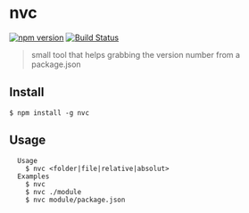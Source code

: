 # nvc

[![npm version](https://badge.fury.io/js/nvc.svg)](https://badge.fury.io/js/nvc) [![Build Status](https://travis-ci.org/herrmannplatz/nvc.svg?branch=master)](https://travis-ci.org/herrmannplatz/nvc)

> small tool that helps grabbing the version number from a package.json

## Install

```
$ npm install -g nvc
```

## Usage
```
  Usage
    $ nvc <folder|file|relative|absolut>
  Examples
    $ nvc
    $ nvc ./module
    $ nvc module/package.json
```
